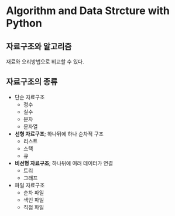 # Algorithm and Data Strcture with Python
## 자료구조와 알고리즘
재료와 요리방법으로 비교할 수 있다.

## 자료구조의 종류
+ 단순 자료구조 
    + 정수 
    + 실수 
    + 문자 
    + 문자열
+ __선형 자료구조__; 하나뒤에 하나 순차적 구조
    + 리스트 
    + 스택 
    + 큐
+ __비선형 자료구조__; 하나뒤에 여러 데이터가 연결
    + 트리 
    + 그래프
+ 파일 자료구조
    + 순차 파일
    + 색인 파일
    + 직접 파일